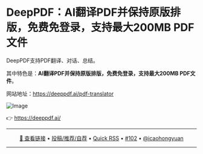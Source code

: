 DeepPDF：AI翻译PDF并保持原版排版，免费免登录，支持最大200MB PDF文件
===

DeepPDF支持PDF翻译、对话、总结。

其中特色是：**AI翻译PDF并保持原版排版，免费免登录，支持最大200MB PDF文件**。

网站地址：https://deeppdf.ai/pdf-translator

![Image](https://github.com/user-attachments/assets/8b038238-d089-44c9-98d3-ffc0dd97164a)

👉 https://deeppdf.ai/

---

<p align="center">
<a href="https://deeppdf.ai/" target="_blank">🔗 查看链接</a> • 
<a href="https://github.com/jaywcjlove/quick-rss/issues/new/choose" target="_blank">投稿/推荐/自荐</a> • 
<a href="https://wangchujiang.com/quick-rss/feeds/index.html" target="_blank">Quick RSS</a> • 
<a href="https://github.com/jaywcjlove/quick-rss/issues/102" target="_blank">#102</a> • 
<a href="https://github.com/icaohongyuan" target="_blank">@icaohongyuan</a>
</p>

---
    